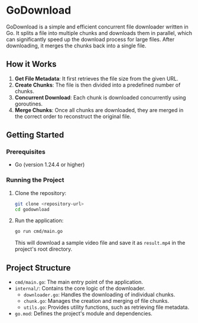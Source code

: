 # GoDownload

GoDownload is a simple and efficient concurrent file downloader written in Go. It splits a file into multiple chunks and downloads them in parallel, which can significantly speed up the download process for large files. After downloading, it merges the chunks back into a single file.

## How it Works

1.  **Get File Metadata**: It first retrieves the file size from the given URL.
2.  **Create Chunks**: The file is then divided into a predefined number of chunks.
3.  **Concurrent Download**: Each chunk is downloaded concurrently using goroutines.
4.  **Merge Chunks**: Once all chunks are downloaded, they are merged in the correct order to reconstruct the original file.

## Getting Started

### Prerequisites

- Go (version 1.24.4 or higher)

### Running the Project

1.  Clone the repository:
    ```bash
    git clone <repository-url>
    cd godownload
    ```

2.  Run the application:
    ```bash
    go run cmd/main.go
    ```

    This will download a sample video file and save it as `result.mp4` in the project's root directory.

## Project Structure

-   `cmd/main.go`: The main entry point of the application.
-   `internal/`: Contains the core logic of the downloader.
    -   `downloader.go`: Handles the downloading of individual chunks.
    -   `chunk.go`: Manages the creation and merging of file chunks.
    -   `utils.go`: Provides utility functions, such as retrieving file metadata.
-   `go.mod`: Defines the project's module and dependencies.
